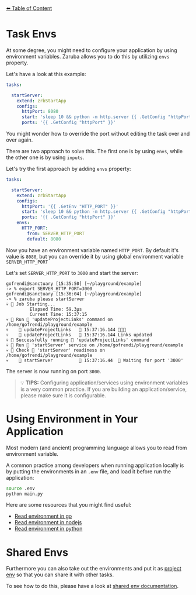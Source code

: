 [⬅️ Table of Content](../../../../README.md)

# Task Envs

At some degree, you might need to configure your application by using environment variables. Zaruba allows you to do this by utilizing `envs` property.

Let's have a look at this example:

```yaml
tasks:

  startServer:
    extend: zrbStartApp
    configs:
      httpPort: 8080
      start: 'sleep 10 && python -m http.server {{ .GetConfig "httpPort" }}'
      ports: '{{ .GetConfig "httpPort" }}'
```

You might wonder how to override the port without editing the task over and over again.

There are two approach to solve this. The first one is by using `envs`, while the other one is by using `inputs`.

Let's try the first approach by adding `envs` property:


```yaml
tasks:

  startServer:
    extend: zrbStartApp
    configs:
      httpPort: '{{ .GetEnv "HTTP_PORT" }}'
      start: 'sleep 10 && python -m http.server {{ .GetConfig "httpPort" }}'
      ports: '{{ .GetConfig "httpPort" }}'
    envs:
      HTTP_PORT:
        from: SERVER_HTTP_PORT
        default: 8080
```

Now you have an environment variable named `HTTP_PORT`. By default it's value is `8080`, but you can override it by using global environment variable `SERVER_HTTP_PORT`

Let's set `SERVER_HTTP_PORT` to `3000` and start the server:

```
gofrendi@sanctuary [15:35:50] [~/playground/example]
-> % export SERVER_HTTP_PORT=3000
gofrendi@sanctuary [15:36:04] [~/playground/example]
-> % zaruba please startServer
💀 🔎 Job Starting...
         Elapsed Time: 59.3µs
         Current Time: 15:37:15
💀 🏁 Run 🔗 'updateProjectLinks' command on /home/gofrendi/playground/example
💀    🚀 updateProjectLinks   🔗 15:37:16.144 🎉🎉🎉
💀    🚀 updateProjectLinks   🔗 15:37:16.144 Links updated
💀 🎉 Successfully running 🔗 'updateProjectLinks' command
💀 🏁 Run 🍏 'startServer' service on /home/gofrendi/playground/example
💀 🏁 Check 🍏 'startServer' readiness on /home/gofrendi/playground/example
💀    🔎 startServer          🍏 15:37:16.44  📜 Waiting for port '3000'
```

The server is now running on port `3000`.


> 💡 __TIPS:__  Configuring application/services using environment variables is a very common practice. If you are building an application/service, please make sure it is configurable.

# Using Environment in Your Application

Most modern (and ancient) programming language allows you to read from environment variable.

A common practice among developers when running application locally is by putting the environments in an `.env` file, and load it before run the application:

```bash
source .env
python main.py
```

Here are some resources that you might find useful:

* [Read environment in go](https://pkg.go.dev/os#Getenv)
* [Read environment in nodejs](https://nodejs.org/api/process.html#processenv)
* [Read environment in python](https://docs.python.org/3/library/os.html#os.getenv)

# Shared Envs

Furthermore you can also take out the environments and put it as [project env](../../project-envs.md) so that you can share it with other tasks.

To see how to do this, please have a look at [shared env documentation](./shared-envs.md).